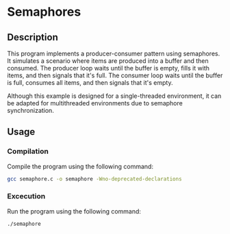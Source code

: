 # Semaphores

## Description

This program implements a producer-consumer pattern using semaphores. It simulates a scenario where items are produced into a buffer and then consumed. The producer loop waits until the buffer is empty, fills it with items, and then signals that it's full. The consumer loop waits until the buffer is full, consumes all items, and then signals that it's empty.

Although this example is designed for a single-threaded environment, it can be adapted for multithreaded environments due to semaphore synchronization.

## Usage

### Compilation

Compile the program using the following command:

```bash
gcc semaphore.c -o semaphore -Wno-deprecated-declarations
```
### Excecution

Run the program using the following command:

```bash
./semaphore
